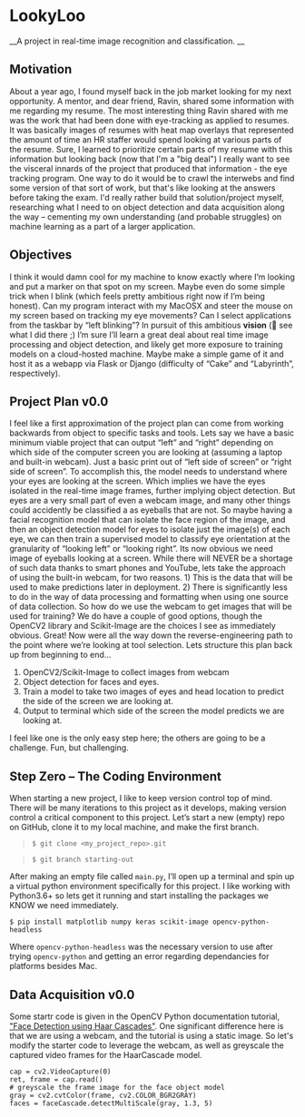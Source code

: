 # LookyLoo
__A project in real-time image recognition and classification. __

## Motivation
About a year ago, I found myself back in the job market looking for my next opportunity. A mentor, and dear friend, Ravin, shared some information with me regarding my resume. The most interesting thing Ravin shared with me was the work that had been done with eye-tracking as applied to resumes. It was basically images of resumes with heat map overlays that represented the amount of time an HR staffer would spend looking at various parts of the resume. Sure, I learned to prioritize certain parts of my resume with this information but looking back (now that I'm a "big deal") I really want to see the visceral innards of the project that produced that information - the eye tracking program. One way to do it would be to crawl the interwebs and find some version of that sort of work, but that's like looking at the answers before taking the exam. I'd really rather build that solution/project myself, researching what I need to on object detection and data acquisition along the way – cementing my own understanding (and probable struggles) on machine learning as a part of a larger application. 

## Objectives 
I think it would damn cool for my machine to know exactly where I’m looking and put a marker on that spot on my screen. Maybe even do some simple trick when I blink (which feels pretty ambitious right now if I’m being honest). Can my program interact with my MacOSX and steer the mouse on my screen based on tracking my eye movements? Can I select applications from the taskbar by “left blinking”? In pursuit of this ambitious __vision__ ( see what I did there ;) I’m sure I’ll learn a great deal about real time image processing and object detection, and likely get more exposure to training models on a cloud-hosted machine. Maybe make a simple game of it and host it as a webapp via Flask or Django (difficulty of “Cake” and “Labyrinth”, respectively). 


## Project Plan v0.0
I feel like a first approximation of the project plan can come from working backwards from object to specific tasks and tools. 
Lets say we have a basic minimum viable project that can output “left” and “right” depending on which side of the computer screen you are looking at (assuming a laptop and built-in webcam). Just a basic print out of “left side of screen” or “right side of screen”. To accomplish this, the model needs to understand where your eyes are looking at the screen. Which implies we have the eyes isolated in the real-time image frames, further implying object detection. But eyes are a very small part of even a webcam image, and many other things could accidently be classified a as eyeballs that are not. So maybe having a facial recognition model that can isolate the face region of the image, and then an object detection model for eyes to isolate just the image(s) of each eye, we can then train a supervised model to classify eye orientation at the granularity of “looking left” or “looking right”. Its now obvious we need image of eyeballs looking at a screen. While there will NEVER be a shortage of such data thanks to smart phones and YouTube, lets take the approach of using the built-in webcam, for two reasons. 1) This is the data that will be used to make predictions later in deployment. 2) There is significantly less to do in the way of data processing and formatting when using one source of data collection. 
So how do we use the webcam to get images that will be used for training? We do have a couple of good options, though the OpenCV2 library and Scikit-Image are the choices I see as immediately obvious. 
Great! Now were all the way down the reverse-engineering path to the point where we’re looking at tool selection. Lets structure this plan back up from beginning to end…

1)	OpenCV2/Scikit-Image to collect images from webcam
2)	Object detection for faces and eyes. 
3)	Train a model to take two images of eyes and head location to predict the side of the screen we are looking at. 
4)	Output to terminal which side of the screen the model predicts we are looking at. 

I feel like one is the only easy step here; the others are going to be a challenge. Fun, but challenging. 


## Step Zero – The Coding Environment
When starting a new project, I like to keep version control top of mind. There will be many iterations to this project as it develops, making version control a critical component to this project. Let’s start a new (empty) repo on GitHub, clone it to my local machine, and make the first branch. 

> `$ git clone <my_project_repo>.git`

> `$ git branch starting-out`


After making an empty file called `main.py`, I’ll open up a terminal and spin up a virtual python environment specifically for this project. I like working with Python3.6+ so lets get it running and start installing the packages we KNOW we need immediately. 

`$ pip install matplotlib numpy keras scikit-image opencv-python-headless`

Where `opencv-python-headless` was the necessary version to use after trying `opencv-python` and getting an error regarding dependancies for platforms besides Mac. 

## Data Acquisition v0.0
Some startr code is given in the OpenCV Python documentation tutorial, ["Face Detection using Haar Cascades"](https://opencv-python-tutroals.readthedocs.io/en/latest/py_tutorials/py_objdetect/py_face_detection/py_face_detection.html#face-detection). One significant difference here is that we are using a webcam, and the tutorial is using a static image. So let's modify the starter code to leverage the webcam, as well as greyscale the captured video frames for the HaarCascade model. 

    cap = cv2.VideoCapture(0)
    ret, frame = cap.read()
    # greyscale the frame image for the face object model
    gray = cv2.cvtColor(frame, cv2.COLOR_BGR2GRAY)
    faces = faceCascade.detectMultiScale(gray, 1.3, 5)
